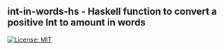 ## int-in-words-hs - Haskell function to convert a positive Int to amount in words  
[![License: MIT](https://img.shields.io/badge/License-MIT-blue.svg)](https://opensource.org/licenses/MIT)
